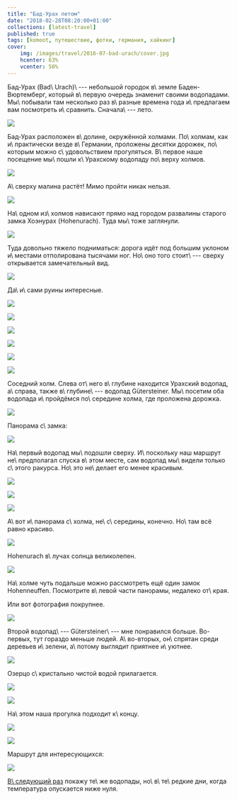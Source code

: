 ```yaml
---
title: "Бад-Урах летом"
date: "2018-02-28T08:20:00+01:00"
collections: [latest-travel]
published: true
tags: [komoot, путешествие, фотки, германия, хайкинг]
cover:
    img: /images/travel/2016-07-bad-urach/cover.jpg
    hcenter: 63%
    vcenter: 50%
---
```


Бад-Урах (Bad\ Urach)\ --- небольшой городок в\ земле Баден-Вюртемберг,
который в\ первую очередь знаменит своими водопадами. Мы\ побывали там
несколько раз в\ разные времена года и\ предлагаем вам посмотреть
и\ сравнить. Сначала\ --- лето.

<!--more-->

![](/images/travel/2016-07-bad-urach/bad-urach-down.jpg)

Бад-Урах расположен в\ долине, окружённой холмами. По\ холмам, как
и\ практически везде в\ Германии, проложены десятки дорожек, по\ которым
можно с\ удовольствием прогуляться. В\ первое наше посещение мы\ пошли
к\ Урахскому водопаду по\ верху холмов.

![](/images/travel/2016-07-bad-urach/hill-road.jpg)

А\ сверху малина растёт! Мимо пройти никак нельзя.

![](/images/travel/2016-07-bad-urach/raspberry.jpg)

На\ одном из\ холмов нависают прямо над городом развалины старого замка
Хоэнурах (Hohenurach). Туда мы\ тоже заглянули.

![](/images/travel/2016-07-bad-urach/hohenurach-view.jpg)

Туда довольно тяжело подниматься: дорога идёт под большим уклоном
и\ местами отполирована тысячами ног. Но\ оно того стоит\ --- сверху
открывается замечательный вид.

![](/images/travel/2016-07-bad-urach/bad-urach-top.jpg)

Да\ и\ сами руины интересные.

![](/images/travel/2016-07-bad-urach/ruine-1.jpg)

![](/images/travel/2016-07-bad-urach/ruine-2.jpg)

![](/images/travel/2016-07-bad-urach/ruine-3.jpg)

![](/images/travel/2016-07-bad-urach/ruine-4.jpg)

![](/images/travel/2016-07-bad-urach/ruine-5.jpg)

![](/images/travel/2016-07-bad-urach/ruine-6.jpg)

Соседний холм. Слева от\ него в\ глубине находится Урахский водопад,
а\ справа, также в\ глубине\ --- водопад Gütersteiner. Мы\ посетим оба
водопада и\ пройдёмся по\ середине холма, где проложена дорожка.

![](/images/travel/2016-07-bad-urach/ruine-hill.jpg)

Панорама с\ замка:

![](/images/travel/2016-07-bad-urach/ruine-pano.jpg)

На\ первый водопад мы\ подошли сверху. И\ поскольку наш маршрут
не\ предполагал спуска в\ этом месте, сам водопад мы\ видели только
с\ этого ракурса. Но\ это не\ делает его менее красивым.

![](/images/travel/2016-07-bad-urach/uracher-1.jpg)

![](/images/travel/2016-07-bad-urach/uracher-2.jpg)

![](/images/travel/2016-07-bad-urach/uracher-3.jpg)

А\ вот и\ панорама с\ холма, не\ с\ середины, конечно. Но\ там всё равно
красиво.

![](/images/travel/2016-07-bad-urach/hill-pano.jpg)

Hohenurach в\ лучах солнца великолепен.

![](/images/travel/2016-07-bad-urach/hohenurach-sun.jpg)

На\ холме чуть подальше можно рассмотреть ещё один замок Hohenneuffen.
Посмотрите в\ левой части панорамы, недалеко от\ края.

Или вот фотография покрупнее.

![](/images/travel/2016-07-bad-urach/hohenneuffen.jpg)

Второй водопад\ --- Gütersteiner\ --- мне понравился больше. Во-первых,
тут гораздо меньше людей. А\ во-вторых, он\ спрятан среди деревьев
и\ зелени, а\ потому выглядит приятнее и\ уютнее.

![](/images/travel/2016-07-bad-urach/guetersteiner-1.jpg)

Озерцо с\ кристально чистой водой прилагается.

![](/images/travel/2016-07-bad-urach/guetersteiner-2.jpg)

![](/images/travel/2016-07-bad-urach/guetersteiner-3.jpg)

На\ этом наша прогулка подходит к\ концу.

![](/images/travel/2016-07-bad-urach/end-1.jpg)

![](/images/travel/2016-07-bad-urach/end-2.jpg)

Маршрут для интересующихся:

![](iframe:https://www.komoot.de/tour/10519442/embed)

[В\ следующий раз][winter] покажу те\ же водопады, но\ в\ те\ редкие
дни, когда температура опускается ниже нуля.

[winter]: /post/bad-urach-winter/